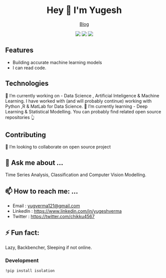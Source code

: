 <!--
**yugeshsbeenhere/yugeshsbeenhere** is a ✨ _special_ ✨ repository because its `README.md` (this file) appears on your GitHub profile.

Here are some ideas to get you started:

- 🔭 I’m currently working on ...
- 🌱 I’m currently learning ...
- 👯 I’m looking to collaborate on ...
- 🤔 I’m looking for help with ...
- 💬 Ask me about ...
- 📫 How to reach me: ...
- 😄 Pronouns: ...
- ⚡ Fun fact: ...
-->
<div align="center">
  <h1>Hey 👋 I'm Yugesh</h1>
  <p>
    <a href="https://analyticsindiamag.com/author/yugesh-vermaanalyticsindiamag-com/">Blog</a>
    
  </p>
  <p>
    <img src="https://img.shields.io/badge/Super Fast-%E2%9A%A1%EF%B8%8F-%23DD6B20?style=flat-square" />
    <span> </span>
    <img src="https://img.shields.io/badge/maintained%20since-1994-%2300B0FF?style=flat-square" />
    <span> </span>
    <img src="https://img.shields.io/badge/%F0%9F%92%9B-DataScience-%23304FFE?style=flat-square" />
  </p>
</div>

## Features

* Building accurate machine learning models
* I can read code.

## Technologies

🔭 I’m currently working on - Data Science ,  Artificial Inteligence & Machine Learning. 
I have worked with (and will probably continue) working with  Python ,R & MatLab for Data Science.
🌱 I’m currently learning - Deep Learning & Statistical Modelling.
You can probably find related open source repositories 👆

## Contributing

👯 I’m looking to collaborate on open source project

## 💬 Ask me about ...
Time Series  Analysis, Classification and Computer Vision Modelling.

## 📫 How to reach me: ...
* Email : yugverma121@gmail.com
* LinkedIn : https://www.linkedin.com/in/yugeshverma
* Twitter : https://twitter.com/chikku4567


## ⚡ Fun fact: 
Lazy, Backbencher, Sleeping if not online.

### Development

```bash
!pip install isolation 
```


